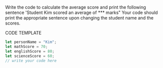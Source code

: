 Write the code to calculate the average score and print the following sentence
'Student Kim scored an average of *** marks"
Your code should print the appropriate sentence upon changing the student name and the scores.

CODE TEMPLATE

```js
let personName = "Kim";
let mathScore = 70;
let englishScore = 80;
let scienceScore = 60;
// write your code here
```
